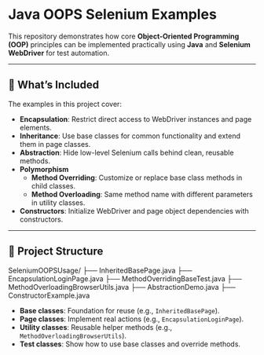 # Java OOPS Selenium Examples

This repository demonstrates how core **Object-Oriented Programming (OOP)** principles can be implemented practically using **Java** and **Selenium WebDriver** for test automation.

---

## 📌 **What’s Included**

The examples in this project cover:

- **Encapsulation**: Restrict direct access to WebDriver instances and page elements.
- **Inheritance**: Use base classes for common functionality and extend them in page classes.
- **Abstraction**: Hide low-level Selenium calls behind clean, reusable methods.
- **Polymorphism**
  - **Method Overriding**: Customize or replace base class methods in child classes.
  - **Method Overloading**: Same method name with different parameters in utility classes.
- **Constructors**: Initialize WebDriver and page object dependencies with constructors.

---

## 📂 **Project Structure**

SeleniumOOPSUsage/
├── InheritedBasePage.java
├── EncapsulationLoginPage.java
├── MethodOverridingBaseTest.java
├── MethodOverloadingBrowserUtils.java
├── AbstractionDemo.java
├── ConstructorExample.java

- **Base classes**: Foundation for reuse (e.g., `InheritedBasePage`).
- **Page classes**: Implement real actions (e.g., `EncapsulationLoginPage`).
- **Utility classes**: Reusable helper methods (e.g., `MethodOverloadingBrowserUtils`).
- **Test classes**: Show how to use base classes and override methods.
